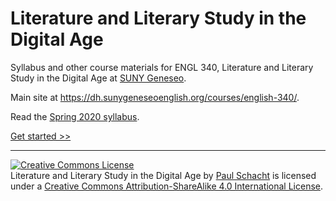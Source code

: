 # Literature and Literary Study in the Digital Age

Syllabus and other course materials for ENGL 340, Literature and Literary Study in the Digital Age at [SUNY Geneseo](https://geneseo.edu). 

Main site at <https://dh.sunygeneseoenglish.org/courses/english-340/>.

Read the [Spring 2020 syllabus](syllabus_s20.md).

[Get started &gt;&gt;](sections/filenav.md)

-----

<a rel="license" href="http://creativecommons.org/licenses/by-sa/4.0/"><img alt="Creative Commons License" style="border-width:0" src="https://i.creativecommons.org/l/by-sa/4.0/88x31.png" /></a><br /><span xmlns:dct="http://purl.org/dc/terms/" property="dct:title">Literature and Literary Study in the Digital Age</span> by <a xmlns:cc="http://creativecommons.org/ns#" href="https://github.com/WhatTheDickens/lit-dig-age" property="cc:attributionName" rel="cc:attributionURL">Paul Schacht</a> is licensed under a <a rel="license" href="http://creativecommons.org/licenses/by-sa/4.0/">Creative Commons Attribution-ShareAlike 4.0 International License</a>.
